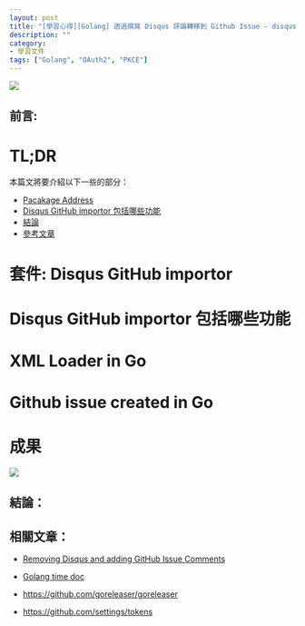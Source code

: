 ```yaml
---
layout: post
title: "[學習心得][Golang] 透過撰寫 Disqus 評論轉移到 Github Issue - disqus-importor-go"
description: ""
category: 
- 學習文件
tags: ["Golang", "OAuth2", "PKCE"]
---
```


<img src="https://github.com/kkdai/disqus-importor-go/raw/master/img/imported.jpg">

## 前言:





# TL;DR 

本篇文將要介紹以下一些的部分：

- <a href="#package">Pacakage Address </a>
- <a href="#features">Disqus GitHub importor 包括哪些功能</a>
- <a href="#summary">結論</a>
- <a href="#refer">參考文章</a>



# 套件: Disqus GitHub importor

<a id="package"></a>




# Disqus GitHub importor 包括哪些功能

<a id="features"></a>









# XML Loader in Go

<a id="xmp-go"></a>



# Github issue created in Go

<a id="xmp-go"></a>







# 成果 

<a id="result"></a>

![](https://github.com/kkdai/disqus-importor-go/raw/master/img/blog_result.jpg)



## 結論：

<a id="summary"></a>





## 相關文章：
<a id="refer"></a>

- [Removing Disqus and adding GitHub Issue Comments](https://asp.net-hacker.rocks/2018/11/19/github-comments.html)

- [Golang time doc](https://golang.org/pkg/time/)

- <https://github.com/goreleaser/goreleaser>

- <https://github.com/settings/tokens>

  